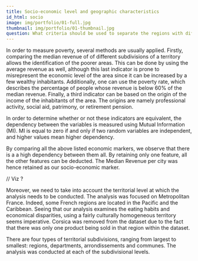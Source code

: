 ```yaml
---
title: Socio-economic level and geographic characteristics
id_html: socio
image: img/portfolio/01-full.jpg
thumbnail: img/portfolio/01-thumbnail.jpg
question: What criteria should be used to separate the regions with different socio-economic environments ?
---
```

In order to measure poverty, several methods are usually applied. Firstly, comparing the median revenue of of different subdivisions of a territory allows the identification of the poorer areas. This can be done by using the average revenue as well, although this last indicator is prone to misrepresent the economic level of the area since it can be increased by a few wealthy inhabitants. Additionally, one can use the poverty rate, which describes the percentage of people whose revenue is below 60% of the median revenue. Finally, a third indicator can be based on the origin of the income of the inhabitants of the area. The origins are namely professional activity, social aid, patrimony, or retirement pension. 

In order to determine whether or not these indicators are equivalent, the dependency between the variables is measured using Mutual Information (MI). MI is equal to zero if and only if two random variables are independent, and higher values mean higher dependency.

By comparing all the above listed economic markers, we observe that there is a a high dependency between them all. By retaining only one feature, all the other features can be deducted. The Median Revenue per city was hence retained as our socio-economic marker.

// Viz ?

Moreover, we need to take into account the territorial level at which the analysis needs to be conducted. The analysis was focused on Metropolitan France. Indeed, some French regions are located in the Pacific and the Caribbean. Seeing that our analysis examines the eating habits and economical disparities, using a fairly culturally homogeneous territory seems imperative. Corsica was removed from the dataset due to the fact that there was only one product being sold in that region within the dataset.

There are four types of territorial subdivisions, ranging from largest to smallest: regions, departments, arrondissements and communes. The analysis was conducted at each of the subdivisional levels.
